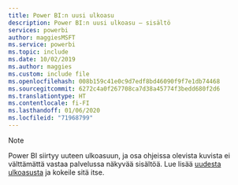 ```yaml
---
title: Power BI:n uusi ulkoasu
description: Power BI:n uusi ulkoasu – sisältö
services: powerbi
author: maggiesMSFT
ms.service: powerbi
ms.topic: include
ms.date: 10/02/2019
ms.author: maggies
ms.custom: include file
ms.openlocfilehash: 008b159c41e0c9d7edf8bd46090f9f7e1db74468
ms.sourcegitcommit: 6272c4a0f267708ca7d38a45774f3bedd680f2d6
ms.translationtype: HT
ms.contentlocale: fi-FI
ms.lasthandoff: 01/06/2020
ms.locfileid: "71968799"
---
```

> [!NOTE]
> Power BI siirtyy uuteen ulkoasuun, ja osa ohjeissa olevista kuvista ei välttämättä vastaa palvelussa näkyvää sisältöä. Lue lisää [uudesta ulkoasusta](../service-new-look.md) ja kokeile sitä itse.

